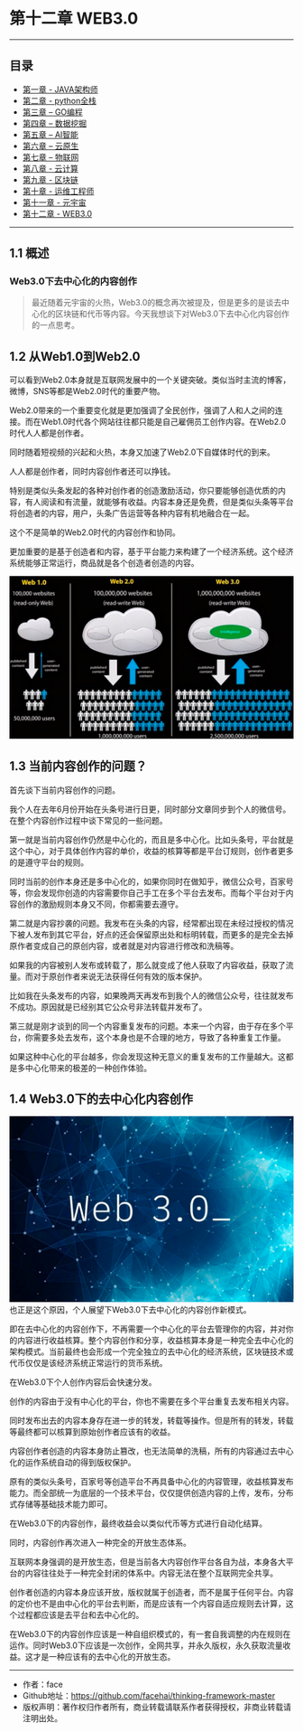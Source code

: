 # 第十二章 WEB3.0

------
## 目录
- [第一章 - JAVA架构师](JAVA架构师.md)
- [第二章 - python全栈](python全栈.md)
- [第三章 – GO编程](GO编程.md)
- [第四章 – 数据挖掘](数据挖掘.md)
- [第五章 – AI智能](AI智能.md)
- [第六章 – 云原生](云原生.md)
- [第七章 – 物联网](物联网.md)
- [第八章 - 云计算](云计算.md)
- [第九章 - 区块链](区块链.md)
- [第十章 - 运维工程师](运维工程师.md)
- [第十一章 - 元宇宙](元宇宙.md)
- [第十二章 - WEB3.0](WEB3.0.md)
------


## 1.1 概述
### Web3.0下去中心化的内容创作
>最近随着元宇宙的火热，Web3.0的概念再次被提及，但是更多的是谈去中心化的区块链和代币等内容。今天我想谈下对Web3.0下去中心化内容创作的一点思考。


## 1.2 从Web1.0到Web2.0
可以看到Web2.0本身就是互联网发展中的一个关键突破。类似当时主流的博客，微博，SNS等都是Web2.0时代的重要产物。

Web2.0带来的一个重要变化就是更加强调了全民创作，强调了人和人之间的连接。而在Web1.0时代各个网站往往都只能是自己雇佣员工创作内容。在Web2.0时代人人都是创作者。

同时随着短视频的兴起和火热，本身又加速了Web2.0下自媒体时代的到来。

人人都是创作者，同时内容创作者还可以挣钱。

特别是类似头条发起的各种对创作者的创造激励活动，你只要能够创造优质的内容，有人阅读和有流量，就能够有收益。内容本身还是免费，但是类似头条等平台将创造者的内容，用户，头条广告运营等各种内容有机地融合在一起。

这个不是简单的Web2.0时代的内容创作和协同。

更加重要的是基于创造者和内容，基于平台能力来构建了一个经济系统。这个经济系统能够正常运行，商品就是各个创造者创造的内容。

![20220213123243.png](screenshot/202202131300.png)


## 1.3 当前内容创作的问题？
首先谈下当前内容创作的问题。

我个人在去年6月份开始在头条号进行日更，同时部分文章同步到个人的微信号。在整个内容创作过程中谈下常见的一些问题。

第一就是当前内容创作仍然是中心化的，而且是多中心化。比如头条号，平台就是这个中心，对于具体创作内容的单价，收益的核算等都是平台订规则，创作者更多的是遵守平台的规则。

同时当前的创作本身还是多中心化的，如果你同时在做知乎，微信公众号，百家号等，你会发现你创造的内容需要你自己手工在多个平台去发布。而每个平台对于内容创作的激励规则本身又不同，你都需要去遵守。

第二就是内容抄袭的问题。我发布在头条的内容，经常都出现在未经过授权的情况下被人发布到其它平台，好点的还会保留原出处和标明转载，而更多的是完全去掉原作者变成自己的原创内容，或者就是对内容进行修改和洗稿等。

如果我的内容被别人发布或转载了，那么就变成了他人获取了内容收益，获取了流量。而对于原创作者来说无法获得任何有效的版本保护。

比如我在头条发布的内容，如果晚两天再发布到我个人的微信公众号，往往就发布不成功。原因就是已经别其它公众号非法转载并发布了。

第三就是刚才谈到的同一个内容重复发布的问题。本来一个内容，由于存在多个平台，你需要多处去发布，这个本身也是不合理的地方，导致了各种重复工作量。

如果这种中心化的平台越多，你会发现这种无意义的重复发布的工作量越大。这都是多中心化带来的极差的一种创作体验。

## 1.4 Web3.0下的去中心化内容创作
![20220213123245.png](screenshot/2022021313001.png)
也正是这个原因，个人展望下Web3.0下去中心化的内容创作新模式。

即在去中心化的内容创作下，不再需要一个中心化的平台去管理你的内容，并对你的内容进行收益核算。整个内容创作和分享，收益核算本身是一种完全去中心化的架构模式。当前最终也会形成一个完全独立的去中心化的经济系统，区块链技术或代币仅仅是该经济系统正常运行的货币系统。

在Web3.0下个人创作内容后会快速分发。

创作的内容由于没有中心化的平台，你也不需要在多个平台重复去发布相关内容。

同时发布出去的内容本身存在进一步的转发，转载等操作。但是所有的转发，转载等最终都可以核算到原始创作者应该有的收益。

内容创作者创造的内容本身防止篡改，也无法简单的洗稿，所有的内容通过去中心化的运作系统自动的得到版权保护。

原有的类似头条号，百家号等创造平台不再具备中心化的内容管理，收益核算发布能力。而全部统一为底层的一个技术平台，仅仅提供创造内容的上传，发布，分布式存储等基础技术能力即可。

在Web3.0下的内容创作，最终收益会以类似代币等方式进行自动化结算。

同时，内容创作再次进入一种完全的开放生态体系。

互联网本身强调的是开放生态，但是当前各大内容创作平台各自为战，本身各大平台的内容往往处于一种完全封闭的体系中。内容无法在整个互联网完全共享。

创作者创造的内容本身应该开放，版权就属于创造者，而不是属于任何平台。内容的定价也不是由中心化的平台去判断，而是应该有一个内容自适应规则去计算，这个过程都应该是去平台和去中心化的。

在Web3.0下的内容创作应该是一种自组织模式的，有一套自我调整的内在规则在运作。同时Web3.0下应该是一次创作，全网共享，并永久版权，永久获取流量收益。这才是一种应该有的去中心化的开放生态。

---
- 作者：face
- Github地址：https://github.com/facehai/thinking-framework-master
- 版权声明：著作权归作者所有，商业转载请联系作者获得授权，非商业转载请注明出处。
